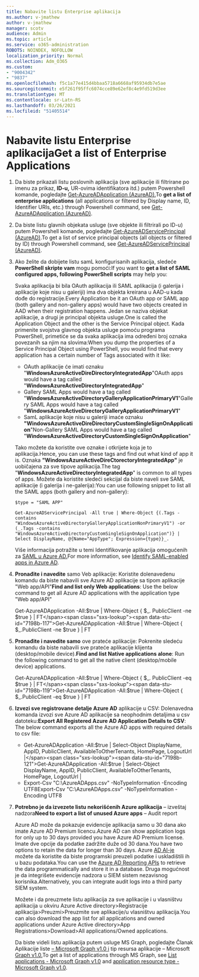 ```yaml
---
title: Nabavite listu Enterprise aplikacija
ms.author: v-jmathew
author: v-jmathew
manager: scotv
audience: Admin
ms.topic: article
ms.service: o365-administration
ROBOTS: NOINDEX, NOFOLLOW
localization_priority: Normal
ms.collection: Adm_O365
ms.custom:
- "9004342"
- "9837"
ms.openlocfilehash: f5c1a77e415d4bbaa5718a6668af95934db7e5ae
ms.sourcegitcommit: e5f261f95ffc6074cce89e62ef8c4e9fd519d3ee
ms.translationtype: MT
ms.contentlocale: sr-Latn-RS
ms.lasthandoff: 03/26/2021
ms.locfileid: "51405514"
---
```

# <a name="get-a-list-of-enterprise-applications"></a><span data-ttu-id="7198b-102">Nabavite listu Enterprise aplikacija</span><span class="sxs-lookup"><span data-stu-id="7198b-102">Get a list of Enterprise Applications</span></span>

1. <span data-ttu-id="7198b-103">Da biste prikazali listu poslovnih aplikacija (sve aplikacije ili filtrirane po imenu za prikaz, **ID-u,** UR-ovima identifikatora itd.) putem Powershell komande, pogledajte [Get-AzureADApplication (AzureAD).](https://docs.microsoft.com/powershell/module/azuread/get-azureadapplication)</span><span class="sxs-lookup"><span data-stu-id="7198b-103">To **get a list of enterprise applications** (all applications or filtered by Display name, ID, Identifier URIs, etc.) through Powershell command, see [Get-AzureADApplication (AzureAD)](https://docs.microsoft.com/powershell/module/azuread/get-azureadapplication).</span></span>
2. <span data-ttu-id="7198b-104">Da biste listu glavnih objekata usluge (sve objekte ili filtrirali po ID-u) putem Powershell komande, pogledajte [Get-AzureADServicePrincipal (AzureAD)](https://docs.microsoft.com/powershell/module/azuread/get-azureadserviceprincipal).</span><span class="sxs-lookup"><span data-stu-id="7198b-104">To get a list of service principal objects (all objects or filtered by ID) through Powershell command, see [Get-AzureADServicePrincipal (AzureAD)](https://docs.microsoft.com/powershell/module/azuread/get-azureadserviceprincipal).</span></span>
3. <span data-ttu-id="7198b-105">Ako želite da dobijete listu samL konfigurisanih aplikacija, sledeće **PowerShell skripte vam** mogu pomoći:</span><span class="sxs-lookup"><span data-stu-id="7198b-105">If you want to **get a list of SAML configured apps, following PowerShell scripts** may help you:</span></span>

    <span data-ttu-id="7198b-106">Svaka aplikacija bi bila OAuth aplikacija ili SAML aplikacija (i galerija i aplikacije koje nisu u galeriji) ima dva objekta kreirana u AAD-u kada dođe do registracije.</span><span class="sxs-lookup"><span data-stu-id="7198b-106">Every Application be it an OAuth app or SAML app (both gallery and non-gallery apps) would have two objects created in AAD when their registration happens.</span></span> <span data-ttu-id="7198b-107">Jedan se naziva objekat aplikacije, a drugi je principal objekta usluge.</span><span class="sxs-lookup"><span data-stu-id="7198b-107">One is called the Application Object and the other is the Service Principal object.</span></span> <span data-ttu-id="7198b-108">Kada primenite svojstva glavnog objekta usluge pomoću programa PowerShell, primetiće se da svaka aplikacija ima određeni broj oznaka povezanih sa njim na slovima:</span><span class="sxs-lookup"><span data-stu-id="7198b-108">When you dump the properties of a Service Principal Object using PowerShell, you would find that every application has a certain number of Tags associated with it like:</span></span>

    - <span data-ttu-id="7198b-109">OAuth aplikacije će imati oznaku "**WindowsAzureActiveDireDirectoryIntegratedApp**"</span><span class="sxs-lookup"><span data-stu-id="7198b-109">OAuth apps would have a tag called "**WindowsAzureActiveDirectoryIntegratedApp**"</span></span>
    - <span data-ttu-id="7198b-110">Gallery SAML Apps would have a tag called "**WindowsAzureActiveDirectoryGalleryApplicationPrimaryV1**"</span><span class="sxs-lookup"><span data-stu-id="7198b-110">Gallery SAML Apps would have a tag called "**WindowsAzureActiveDirectoryGalleryApplicationPrimaryV1**"</span></span>
    - <span data-ttu-id="7198b-111">SamL aplikacije koje nisu u galeriji imaće oznaku **"WindowsAzureActiveDireDirectoryCustomSingleSignOnApplication**"</span><span class="sxs-lookup"><span data-stu-id="7198b-111">Non-Gallery SAML Apps would have a tag called "**WindowsAzureActiveDirectoryCustomSingleSignOnApplication**"</span></span>

    <span data-ttu-id="7198b-112">Tako možete da koristite ove oznake i otkrijete koja je to aplikacija.</span><span class="sxs-lookup"><span data-stu-id="7198b-112">Hence, you can use these tags and find out what kind of app it is.</span></span> <span data-ttu-id="7198b-113">Oznaka **"WindowsAzureActiveDireCtorectoryIntegratedApp"** je uobičajena za sve tipove aplikacija.</span><span class="sxs-lookup"><span data-stu-id="7198b-113">The tag "**WindowsAzureActiveDirectoryIntegratedApp**" is common to all types of apps.</span></span> <span data-ttu-id="7198b-114">Možete da koristite sledeći sekcijal da biste naveli sve SAML aplikacije (i galerija i ne-galerija):</span><span class="sxs-lookup"><span data-stu-id="7198b-114">You can use following snippet to list all the SAML apps (both gallery and non-gallery):</span></span>

    `$type = "SAML APP"`

    `Get-AzureADServicePrincipal -All true | Where-Object {(.Tags -contains "WindowsAzureActiveDirectoryGalleryApplicationNonPrimaryV1") -or (_.Tags -contains "WindowsAzureActiveDirectoryCustomSingleSignOnApplication")} | Select DisplayName, @{Name="AppType"; Expression={type}}_.`

    <span data-ttu-id="7198b-115">Više informacija potražite u temi Identifikovanje aplikacija omogućenih za [SAML u Azure AD.](https://docs.microsoft.com/answers/questions/24259/identify-saml-enabled-apps-in-azure-ad.html)</span><span class="sxs-lookup"><span data-stu-id="7198b-115">For more information, see [Identify SAML-enabled apps in Azure AD](https://docs.microsoft.com/answers/questions/24259/identify-saml-enabled-apps-in-azure-ad.html).</span></span>

4. <span data-ttu-id="7198b-116">**Pronađite i navedite** samo Veb aplikacije: Koristite dolenavedenu komandu da biste nabavili sve Azure AD aplikacije sa tipom aplikacije "Web app/API"</span><span class="sxs-lookup"><span data-stu-id="7198b-116">**Find and list only Web applications**: Use the below command to get all Azure AD applications with the application type "Web app/API"</span></span>

    <span data-ttu-id="7198b-117">Get-AzureADApplication -All:$true | Where-Object { $_. PublicClient -ne $true } | FT</span><span class="sxs-lookup"><span data-stu-id="7198b-117">Get-AzureADApplication -All:$true | Where-Object { $_.PublicClient -ne $true } | FT</span></span>
5. <span data-ttu-id="7198b-118">**Pronađite i navedite samo** ove prateće aplikacije: Pokrenite sledeću komandu da biste nabavili sve prateće aplikacije klijenta (desktop/mobile device).</span><span class="sxs-lookup"><span data-stu-id="7198b-118">**Find and list Native applications alone**: Run the following command to get all the native client (desktop/mobile device) applications.</span></span>

    <span data-ttu-id="7198b-119">Get-AzureADApplication -All:$true | Where-Object { $_. PublicClient -eq $true } | FT</span><span class="sxs-lookup"><span data-stu-id="7198b-119">Get-AzureADApplication -All:$true | Where-Object { $_.PublicClient -eq $true } | FT</span></span>
6. <span data-ttu-id="7198b-120">**Izvezi sve registrovane detalje Azure AD** aplikacije u CSV: Dolenavedna komanda izvozi sve Azure AD aplikacije sa neophodnim detaljima u csv datoteku:</span><span class="sxs-lookup"><span data-stu-id="7198b-120">**Export All Registered Azure AD Application Details to CSV**: The below command exports all the Azure AD apps with required details to csv file:</span></span>

    - <span data-ttu-id="7198b-121">Get-AzureADApplication -All:$true | Select-Object DisplayName, AppID, PublicClient, AvailableToOtherTenants, HomePage, LogoutUrl |</span><span class="sxs-lookup"><span data-stu-id="7198b-121">Get-AzureADApplication -All:$true | Select-Object DisplayName, AppID, PublicClient, AvailableToOtherTenants, HomePage, LogoutUrl |</span></span>
    - <span data-ttu-id="7198b-122">Export-Csv "C:\AzureADApps.csv" -NoTypeInformation -Encoding UTF8</span><span class="sxs-lookup"><span data-stu-id="7198b-122">Export-Csv "C:\AzureADApps.csv" -NoTypeInformation -Encoding UTF8</span></span>

7. <span data-ttu-id="7198b-123">**Potrebno je da izvezete listu nekorišćenih Azure aplikacija** – izveštaj nadzora</span><span class="sxs-lookup"><span data-stu-id="7198b-123">**Need to export a list of unused Azure apps** – Audit report</span></span>

    <span data-ttu-id="7198b-124">Azure AD može da pokazuje evidencije aplikacija samo u 30 dana ako imate Azure AD Premium licencu.</span><span class="sxs-lookup"><span data-stu-id="7198b-124">Azure AD can show application logs for only up to 30 days provided you have Azure AD Premium license.</span></span>
    <span data-ttu-id="7198b-125">Imate dve opcije da podatke zadržite duže od 30 dana.</span><span class="sxs-lookup"><span data-stu-id="7198b-125">You have two options to retain the data for longer than 30 days.</span></span> <span data-ttu-id="7198b-126">Azure [AD AI-je](https://docs.microsoft.com/azure/active-directory/reports-monitoring/concept-reporting-api) možete da koristite da biste programski preuzeli podatke i uskladištili ih u bazu podataka.</span><span class="sxs-lookup"><span data-stu-id="7198b-126">You can use the [Azure AD Reporting APIs](https://docs.microsoft.com/azure/active-directory/reports-monitoring/concept-reporting-api) to retrieve the data programmatically and store it in a database.</span></span> <span data-ttu-id="7198b-127">Druga mogućnost je da integrišete evidencije nadzora u SIEM sistem nezavisnog korisnika.</span><span class="sxs-lookup"><span data-stu-id="7198b-127">Alternatively, you can integrate audit logs into a third party SIEM system.</span></span>

    <span data-ttu-id="7198b-128">Možete i da preuzmete listu aplikacija za sve aplikacije i u vlasništvu aplikacija u okviru Azure Active directory>Registracije aplikacija>Preuzmi>Preuzmite sve aplikacije/u vlasništvu aplikacija.</span><span class="sxs-lookup"><span data-stu-id="7198b-128">You can also download the app list for all applications and owned applications under Azure Active directory>App Registrations>Download>All applications/Owned applications.</span></span>

    <span data-ttu-id="7198b-129">Da biste videli listu aplikacija putem usluge MS Graph, pogledajte Članak Aplikacije liste [– Microsoft Graph v1.0 i](https://docs.microsoft.com/graph/api/application-list) tip resursa aplikacije – Microsoft [Graph v1.0.](https://docs.microsoft.com/graph/api/resources/application)</span><span class="sxs-lookup"><span data-stu-id="7198b-129">To get a list of applications through MS Graph, see [List applications - Microsoft Graph v1.0](https://docs.microsoft.com/graph/api/application-list) and [application resource type - Microsoft Graph v1.0](https://docs.microsoft.com/graph/api/resources/application).</span></span>
